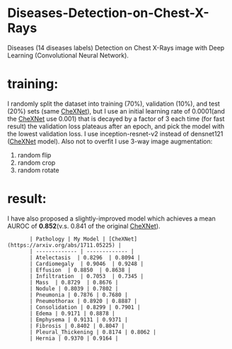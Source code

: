 # Diseases-Detection-on-Chest-X-Rays

Diseases (14 diseases labels) Detection on Chest X-Rays image with Deep Learning (Convolutional Neural Network).



# training:
I randomly split the dataset into training (70%), validation (10%), and test (20%) sets (same [CheXNet](https://arxiv.org/abs/1711.05225)), but I use an initial learning rate of 0.0001(and the [CheXNet](https://arxiv.org/abs/1711.05225) use 0.001) that is decayed by a factor of 3 each time (for fast result) the validation loss plateaus after an epoch, and pick the model with the lowest validation loss.
I use inception-resnet-v2 instead of densnet121 ([CheXNet](https://arxiv.org/abs/1711.05225) model). Also not to overfit I use 3-way image augmentation:
1. random flip 
2. random crop 
3. random rotate 

# result:
I have also proposed a slightly-improved model which achieves a mean AUROC of **0.852**(v.s. 0.841 of the original [CheXNet](https://arxiv.org/abs/1711.05225)).

           | Pathology | My Model | [CheXNet](https://arxiv.org/abs/1711.05225) | 
           | ------------- | ------------- |
           | Atelectasis  | 0.8296  | 0.8094 |
           | Cardiomegaly  | 0.9046  | 0.9248 |
           | Effusion  | 0.8850  | 0.8638 |
           | Infiltration  | 0.7053  | 0.7345 |
           | Mass  | 0.8729  | 0.8676 |
           | Nodule | 0.8039 | 0.7802 |
           | Pneumonia | 0.7876 | 0.7680 |
           | Pneumothorax | 0.8920 | 0.8887 |
           | Consolidation | 0.8299 | 0.7901 |
           | Edema | 0.9171 | 0.8878 |
           | Emphysema | 0.9131 | 0.9371 |
           | Fibrosis | 0.8402 | 0.8047 |
           | Pleural_Thickening | 0.8174 | 0.8062 |
           | Hernia | 0.9370 | 0.9164 |











